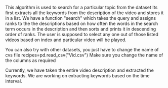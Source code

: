 This algorithm is used to search for a particular topic from the dataset
Its first extracts all the keywords from the description of the video and stores it in a list.
We have a function "search" which takes the query and assigns ranks to the the descriptions based on how often the words in the search term occurs in the description and then sorts and prints it in descending order of ranks.
The user is supposed to select any one out of those listed videos based on index and particular video will be played.

You can also try with other datasets, you just have to change the name of cvs file
 recipes=pd.read_csv("Vid.csv")
Make sure you change the name of the columns as required

Currently, we have taken the entire video description and extracted the keywords. We are working on extracting keywords based on the time interval.
